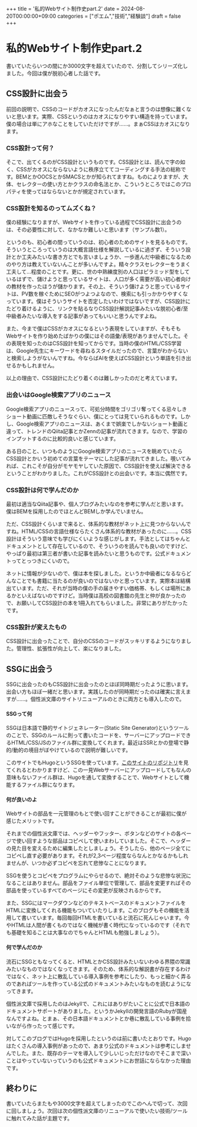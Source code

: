 +++
title = '私的Webサイト制作史part.2'
date = 2024-08-20T00:00:00+09:00
categories = ["ポエム","技術","経験談"]
draft = false
+++
# 私的Webサイト制作史part.2

書いていたらいつの間にか3000文字を超えていたので、分割してシリーズ化しました。今回は僕が脱初心者した話です。

## CSS設計に出会う

前回の説明で、CSSのコードがカオスになったんだなぁと言うのは想像に難くないと思います。実際、CSSというのはカオスになりやすい構造を持っています。僕の場合は単にアホなことをしていただけですが……。まぁCSSはカオスになります。

### CSS設計って何？

そこで、出てくるのがCSS設計というものです。CSS設計とは、読んで字の如く、CSSがカオスにならないように秩序立ててコーディングする手法の総称です。BEMとかOOCSとかSMACSとかが知られてますね。ものによりますが、大体、セレクターの使い方とかクラスの命名法とか、こういうところではこのプロパティを使ってはならないとかが規定されています。

### CSS設計を知るのってムズくね？

僕の経験になりますが、Webサイトを作っている過程でCSS設計に出会うのは、その必要性に対して、なかなか難しいと思います（サンプル数1）。

というのも、初心者の間っていうのは、初心者のためのサイトを見るものです。そういうところっていうのは大概言語仕様を解説しているに過ぎず、そういう設計とか工夫みたいな書き方とでも言いましょうか、一歩進んだ中級者になるためのやり方は教えていないんことが多いんですよ。精々クラスセレクターをうまく工夫して…程度のことです。更に、世の中熟練度別の人口はピラミッド型をしているはずで、儲けようと思っているサイトは、人口が多く需要が高い初心者向けの教材を作ったほうが儲かります。その上、そういう儲けようと思っているサイトは、PV数を稼ぐためにSEOがつよつよなので、検索にも引っかかりやすくなっています。僕はそういうサイトを否定したいわけではないですが、CSS設計にたどり着けるように、リンクを貼るなりCSS設計解説記事みたいな脱初心者/至中級者みたいな導入をする記事があってもいいと思うんですよね。

また、今まで僕はCSSがカオスになるという表現をしていますが、そもそもWebサイトを作り始めたばかりの僕にはその語彙/表現がありませんでした。その表現を知ったのはCSS設計を知ってからです。当時の僕のHTML/CSS学習は、Google先生にキーワードを尋ねるスタイルだったので、言葉がわからないと検索しようがないんですね。今ならばAIを使えばCSS設計という単語を引き出せるかもしれません。

以上の理由で、CSS設計にたどり着くのは難しかったのだと考えています。

### 出会いはGoogle検索アプリのニュース

Google検索アプリのニュースって、可処分時間をゴリゴリ奪ってくる忌々しきショート動画に匹敵しそうなぐらい、僕にとっては見ていられるものです。しかし、Google検索アプリのニュースは、あくまで娯楽でしかないショート動画と違って、トレンドのQiita記事とかZennの記事が流れてきます。なので、学習のインプットするのに比較的良いと感じています。

ある日のこと、いつものようにGoogle検索アプリのニュースを眺めていたらCSS設計とかいう初めての言葉をテーマにした記事が流れてきました。覗いてみれば、これこそが自分がモヤモヤしていた原因で、CSS設計を使えば解決できるということがわかりました。これがCSS設計との出会いです。本当に偶然です。

### CSS設計は何で学んだのか

最初は適当なQiita記事や、個人ブログみたいなのを参考に学んだと思います。僕はBEMを採用したのでほとんどBEMしか学んでいません。

ただ、CSS設計くらいまで来ると、体系的な教材がネット上に見つからないんですね。HTML/CSSの言語仕様ならたくさん体系的な教材があったのに……。CSS設計はそういう意味でも学びにくいような感じがします。手法としてはちゃんとドキュメントとして存在しているので、そういうのを読んでも良いのですけど、やっぱり最初は第三者が書いた記事を読みたいと思うものです。公式ドキュメントってとっつきにくいので。

ネットに情報が少ないので、僕は本を探しました。というか中級者になるならどんなことでも書籍に当たるのが良いのではないかと思っています。実際本は結構出ています。ただ、それが当時の僕の手の届きやすい価格帯、もしくは場所にあるかといえばないのですけど。当時僕は高校の図書館の先生と仲が良かったので、お願いしてCSS設計の本を1冊入れてもらいました。非常にありがたかったです。

### CSS設計が変えたもの

CSS設計に出会ったことで、自分のCSSのコードがスッキリするようになりました。管理性、拡張性が向上して、楽になりました。

## SSGに出会う

SSGに出会ったのもCSS設計に出会ったのとほぼ同時期だったように思います。出会い方もほぼ一緒だと思います。実践したのが同時期だったのは確実に言えますが……。個性派文庫のサイトリニューアルのときに両方とも導入したので。

#### SSGって何

SSGは日本語で静的サイトジェネレーター(Static Site Generator)というツールのことで、SSGのルールに則って書いたコードを、サーバーにアップロードできるHTML/CSS/JSのファイル群に変換してくれます。最近はSSRとかの登場で静的/動的の境目がぼやけているので説明が難しいです。

このサイトでもHugoというSSGを使っています。[このサイトのリポジトリ](https://github.com/ToYama170402/ToYama170402.github.io)を見てくれるとわかりますけど、この一見Webサーバーにアップロードしてもなんの意味もないファイル群は、Hugoを通して変換することで、Webサイトとして機能するファイル群になります。

#### 何が良いのよ

Webサイトの部品を一元管理のもとで使い回すことができることが最初に僕が感じたメリットです。

それまでの個性派文庫では、ヘッダーやフッター、ボタンなどのサイトの各ページで使い回すような部品はコピペして使いまわしていました。そこで、ヘッダーの見た目を変えるために編集したとしましょう。そうしたら、他のページ全てにコピペし直す必要があります。それが2,3ページ程度ならなんとかなるかもしれませんが、いつか必ずコピペを忘れて悲惨なことになります。

SSGを使うとコピペをプログラムにやらせるので、絶対そのような悲惨な状況になることはありません。部品をファイル単位で管理して、部品を変更すればその部品を使っているすべてのページにその変更が反映されるからです。

また、SSGにはマークダウンなどのテキストベースのドキュメントファイルをHTMLに変換してくれる機能もついていたりします。このブログもその機能を活用して書いています。毎回毎回HTMLを書いていると流石に死んじゃいます。今やHTMLは人間が書くものではなく機械が書く時代になっているのです（それでも基礎を知ることは大事なのでちゃんとHTMLも勉強しましょう）。

#### 何で学んだのか

流石にSSGともなってくると、HTMLとかCSS設計みたいないわゆる界隈の常識みたいなものではなくなってきます。そのため、体系的な解説書が存在するわけではなく、ネット上に散乱している導入事例を参考にしたり、もっと細かく弄るのであればツールを作っている公式のドキュメントみたいなものを読むようになってきます。

個性派文庫で採用したのはJekyllで、これにはありがたいことに公式で日本語のドキュメントサポートがありました。というかJekyllの開発言語のRubyが国産なんですよね。とまぁ、その日本語ドキュメントとか巷に散乱している事例を拾いながら作ったって感じです。

対してこのブログではHugoを採用したというのは前に書いたとおりです。Hugoはたくさんの導入事例があったので、あまり公式のドキュメントは参考にしませんでした。また、既存のテーマを導入して少しいじっただけなのでそこまで深いことはやっていないっていうのも公式ドキュメントにお世話にならなかった理由です。

## 終わりに

書いていたらまたもや3000文字を超えてしまったのでこのへんで切って、次回に回しましょう。次回は次の個性派文庫のリニューアルで使いたい技術/ツールに触れてみた話が主題です。
